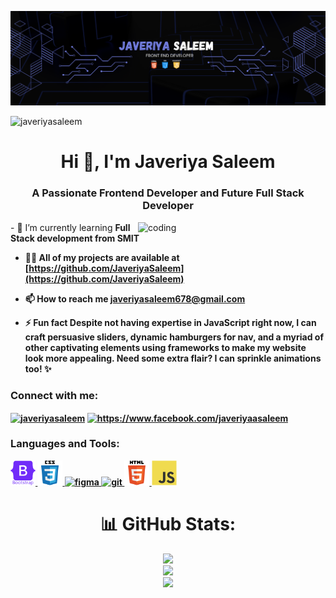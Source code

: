 ![logo](https://github.com/JaveriyaSaleem/JaveriyaSaleem/blob/main/Purple%20banner.png)
<p align="left"> <img src="https://komarev.com/ghpvc/?username=javeriyasaleem&label=Profile%20views&color=0e75b6&style=flat" alt="javeriyasaleem" /> </p>
<h1 align="center">Hi 👋, I'm Javeriya Saleem</h1>
<h3 align="center">A Passionate Frontend Developer and Future Full Stack Developer</h3>

<img align="right" alt="coding" width="300" src="https://cdn.dribbble.com/users/330915/screenshots/3587000/10_coding_dribbble.gif" /> 
- 🌱 I’m currently learning <b>Full Stack development from SMIT<b/>

- 👨‍💻 All of my projects are available at [https://github.com/JaveriyaSaleem](https://github.com/JaveriyaSaleem)

- 📫 How to reach me <a href="mailto:javeriyasaleem678@gmail.com">javeriyasaleem678@gmail.com<a/>

- ⚡ Fun fact **Despite not having expertise in JavaScript right now, I can craft persuasive sliders, dynamic hamburgers for nav, and a myriad of other captivating elements using frameworks to make my website look more appealing. Need some extra flair? I can sprinkle animations too! ✨**

<h3 align="left">Connect with me:</h3>
<p align="left">
<a href="https://linkedin.com/in/javeriyasaleem" target="blank"><img align="center" src="https://raw.githubusercontent.com/rahuldkjain/github-profile-readme-generator/master/src/images/icons/Social/linked-in-alt.svg" alt="javeriyasaleem" height="30" width="40" /></a>
<a href="https://fb.com/https://www.facebook.com/javeriyaasaleem" target="blank"><img align="center" src="https://raw.githubusercontent.com/rahuldkjain/github-profile-readme-generator/master/src/images/icons/Social/facebook.svg" alt="https://www.facebook.com/javeriyaasaleem" height="30" width="40" /></a>
</p>

<h3 align="left">Languages and Tools:</h3>
<p align="left"> <a href="https://getbootstrap.com" target="_blank" rel="noreferrer"> <img src="https://raw.githubusercontent.com/devicons/devicon/master/icons/bootstrap/bootstrap-plain-wordmark.svg" alt="bootstrap" width="40" height="40"/> </a> <a href="https://www.w3schools.com/css/" target="_blank" rel="noreferrer"> <img src="https://raw.githubusercontent.com/devicons/devicon/master/icons/css3/css3-original-wordmark.svg" alt="css3" width="40" height="40"/> </a> <a href="https://www.figma.com/" target="_blank" rel="noreferrer"> <img src="https://www.vectorlogo.zone/logos/figma/figma-icon.svg" alt="figma" width="40" height="40"/> </a> <a href="https://git-scm.com/" target="_blank" rel="noreferrer"> <img src="https://www.vectorlogo.zone/logos/git-scm/git-scm-icon.svg" alt="git" width="40" height="40"/> </a> <a href="https://www.w3.org/html/" target="_blank" rel="noreferrer"> <img src="https://raw.githubusercontent.com/devicons/devicon/master/icons/html5/html5-original-wordmark.svg" alt="html5" width="40" height="40"/> </a> <a href="https://developer.mozilla.org/en-US/docs/Web/JavaScript" target="_blank" rel="noreferrer"> <img src="https://raw.githubusercontent.com/devicons/devicon/master/icons/javascript/javascript-original.svg" alt="javascript" width="40" height="40"/> </a> </p>

<div align="center">
  
# 📊 GitHub Stats:
![](https://github-readme-stats.vercel.app/api?username=javeriyasaleem&theme=radical&hide_border=false&include_all_commits=false&count_private=false)<br/>
![](https://github-readme-streak-stats.herokuapp.com/?user=javeriyasaleem&theme=radical&hide_border=false)<br/>
![](https://github-readme-stats.vercel.app/api/top-langs/?username=javeriyasaleem&theme=radical&hide_border=false&include_all_commits=false&count_private=false&layout=compact)
  
</div> 
